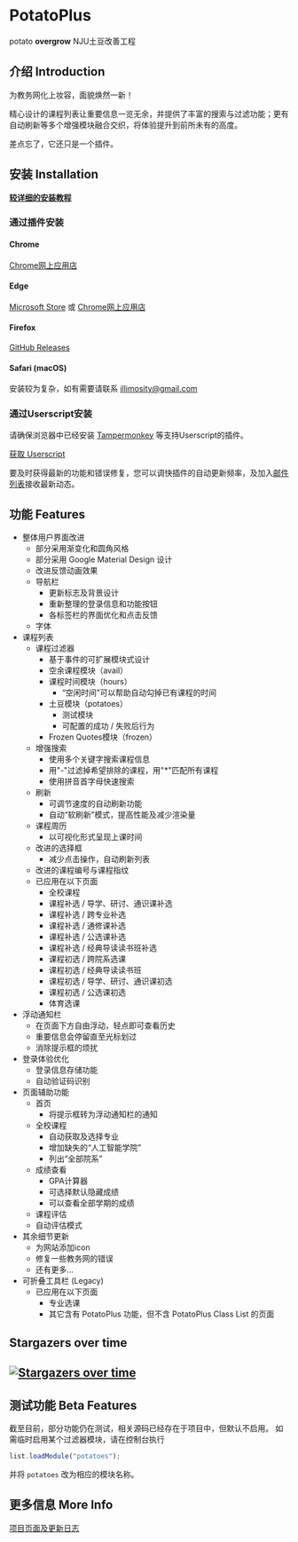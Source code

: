 # PotatoPlus

potato **overgrow**
NJU土豆改善工程

## 介绍 Introduction

为教务网化上妆容，面貌焕然一新！

精心设计的课程列表让重要信息一览无余，并提供了丰富的搜索与过滤功能；更有自动刷新等多个增强模块融合交织，将体验提升到前所未有的高度。

差点忘了，它还只是一个插件。

## 安装 Installation

**[较详细的安装教程](https://cubiccm.ddns.net/2019/09/potatojw-upgraded/)**

### 通过插件安装

#### Chrome

[Chrome网上应用店](https://chrome.google.com/webstore/detail/potatoplus/mokphlegfcilcbnjmhgfikjgnbnconba)

#### Edge

[Microsoft Store](https://microsoftedge.microsoft.com/addons/detail/potatoplus/miofoebmeohjbieochdmaolpaneapmib) 或 [Chrome网上应用店](https://chrome.google.com/webstore/detail/potatoplus/mokphlegfcilcbnjmhgfikjgnbnconba)

#### Firefox

[GitHub Releases](https://github.com/cubiccm/potatoplus/releases/latest/download/PotatoPlus.xpi)

#### Safari (macOS)

安装较为复杂，如有需要请联系 illimosity@gmail.com

### 通过Userscript安装

请确保浏览器中已经安装 [Tampermonkey](https://tampermonkey.net) 等支持Userscript的插件。

[获取 Userscript](https://github.com/cubiccm/potatoplus/releases/latest/download/potatoplus.user.js)

要及时获得最新的功能和错误修复，您可以调快插件的自动更新频率，及加入[邮件列表](https://cubiccm.ddns.net/potato-mailing-list/)接收最新动态。

## 功能 Features

- 整体用户界面改进
  - 部分采用渐变化和圆角风格
  - 部分采用 Google Material Design 设计
  - 改进反馈动画效果
  - 导航栏
    - 更新标志及背景设计
    - 重新整理的登录信息和功能按钮
    - 各标签栏的界面优化和点击反馈
  - 字体
- 课程列表
  - 课程过滤器
    - 基于事件的可扩展模块式设计
    - 空余课程模块（avail）
    - 课程时间模块（hours）
      - “空闲时间”可以帮助自动勾掉已有课程的时间
    - 土豆模块（potatoes）
      - 测试模块
      - 可配置的成功 / 失败后行为
    - Frozen Quotes模块（frozen）
  - 增强搜索
    - 使用多个关键字搜索课程信息
    - 用"-"过滤掉希望排除的课程，用"*"匹配所有课程
    - 使用拼音首字母快速搜索
  - 刷新
    - 可调节速度的自动刷新功能
    - 自动“软刷新”模式，提高性能及减少渲染量
  - 课程周历
    - 以可视化形式呈现上课时间
  - 改进的选择框
    - 减少点击操作，自动刷新列表
  - 改进的课程编号与课程指纹
  - 已应用在以下页面
    - 全校课程
    - 课程补选 / 导学、研讨、通识课补选
    - 课程补选 / 跨专业补选
    - 课程补选 / 通修课补选
    - 课程补选 / 公选课补选
    - 课程补选 / 经典导读读书班补选
    - 课程初选 / 跨院系选课
    - 课程初选 / 经典导读读书班
    - 课程初选 / 导学、研讨、通识课初选
    - 课程初选 / 公选课初选
    - 体育选课
- 浮动通知栏
  - 在页面下方自由浮动，轻点即可查看历史
  - 重要信息会停留直至光标划过
  - 消除提示框的烦扰
- 登录体验优化
  - 登录信息存储功能
  - 自动验证码识别
- 页面辅助功能
  - 首页
    - 将提示框转为浮动通知栏的通知
  - 全校课程
    - 自动获取及选择专业
    - 增加缺失的“人工智能学院”
    - 列出“全部院系”
  - 成绩查看
    - GPA计算器
    - 可选择默认隐藏成绩
    - 可以查看全部学期的成绩
  -  课程评估
    - 自动评估模式
- 其余细节更新
  - 为网站添加icon
  - 修复一些教务网的错误
  - 还有更多...
- 可折叠工具栏 (Legacy)
  - 已应用在以下页面
    - 专业选课
    - 其它含有 PotatoPlus 功能，但不含 PotatoPlus Class List 的页面
    
## Stargazers over time 

## [![Stargazers over time](https://starchart.cc/cubiccm/potatoplus.svg)](https://starchart.cc/cubiccm/potatoplus)

## 测试功能 Beta Features

截至目前，部分功能仍在测试，相关源码已经存在于项目中，但默认不启用。
如需临时启用某个过滤器模块，请在控制台执行
```javascript
list.loadModule("potatoes");
```
并将 `potatoes` 改为相应的模块名称。
    
## 更多信息 More Info

[项目页面及更新日志](https://cubiccm.ddns.net/2019/09/potatojw-upgraded/)
